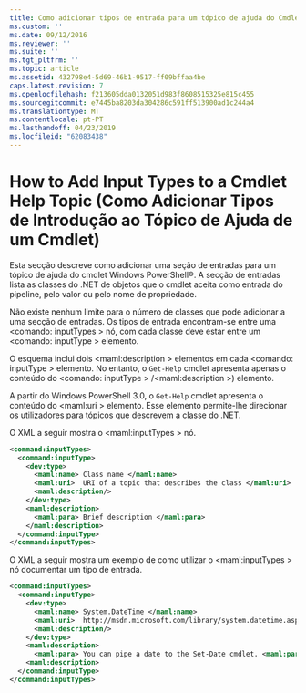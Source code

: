 ```yaml
---
title: Como adicionar tipos de entrada para um tópico de ajuda do Cmdlet | Documentos da Microsoft
ms.custom: ''
ms.date: 09/12/2016
ms.reviewer: ''
ms.suite: ''
ms.tgt_pltfrm: ''
ms.topic: article
ms.assetid: 432798e4-5d69-46b1-9517-ff09bffaa4be
caps.latest.revision: 7
ms.openlocfilehash: f213605dda0132051d983f8608515325e815c455
ms.sourcegitcommit: e7445ba8203da304286c591ff513900ad1c244a4
ms.translationtype: MT
ms.contentlocale: pt-PT
ms.lasthandoff: 04/23/2019
ms.locfileid: "62083438"
---
```

# <a name="how-to-add-input-types-to-a-cmdlet-help-topic"></a>How to Add Input Types to a Cmdlet Help Topic (Como Adicionar Tipos de Introdução ao Tópico de Ajuda de um Cmdlet)

Esta secção descreve como adicionar uma seção de entradas para um tópico de ajuda do cmdlet Windows PowerShell®. A secção de entradas lista as classes do .NET de objetos que o cmdlet aceita como entrada do pipeline, pelo valor ou pelo nome de propriedade.

Não existe nenhum limite para o número de classes que pode adicionar a uma secção de entradas. Os tipos de entrada encontram-se entre uma \<comando: inputTypes > nó, com cada classe deve estar entre um \<comando: inputType > elemento.

O esquema inclui dois \<maml:description > elementos em cada \<comando: inputType > elemento. No entanto, o `Get-Help` cmdlet apresenta apenas o conteúdo do \<comando: inputType > /\<maml:description >) elemento.

A partir do Windows PowerShell 3.0, o `Get-Help` cmdlet apresenta o conteúdo do \<maml:uri > elemento. Esse elemento permite-lhe direcionar os utilizadores para tópicos que descrevem a classe do .NET.

O XML a seguir mostra o \<maml:inputTypes > nó.

```xml
<command:inputTypes>
  <command:inputType>
    <dev:type>
      <maml:name> Class name </maml:name>
      <maml:uri>  URI of a topic that describes the class </maml:uri>
      <maml:description/>
    </dev:type>
    <maml:description>
      <maml:para> Brief description </maml:para>
    </maml:description>
  </command:inputType>
</command:inputTypes>
```

O XML a seguir mostra um exemplo de como utilizar o \<maml:inputTypes > nó documentar um tipo de entrada.

```xml
<command:inputTypes>
  <command:inputType>
    <dev:type>
      <maml:name> System.DateTime </maml:name>
      <maml:uri>  http://msdn.microsoft.com/library/system.datetime.aspx </maml:uri>
      <maml:description/>
    </dev:type>
    <maml:description>
      <maml:para> You can pipe a date to the Set-Date cmdlet. <maml:para>
    <maml:description>
  </command:inputType>
</command:inputTypes>
```